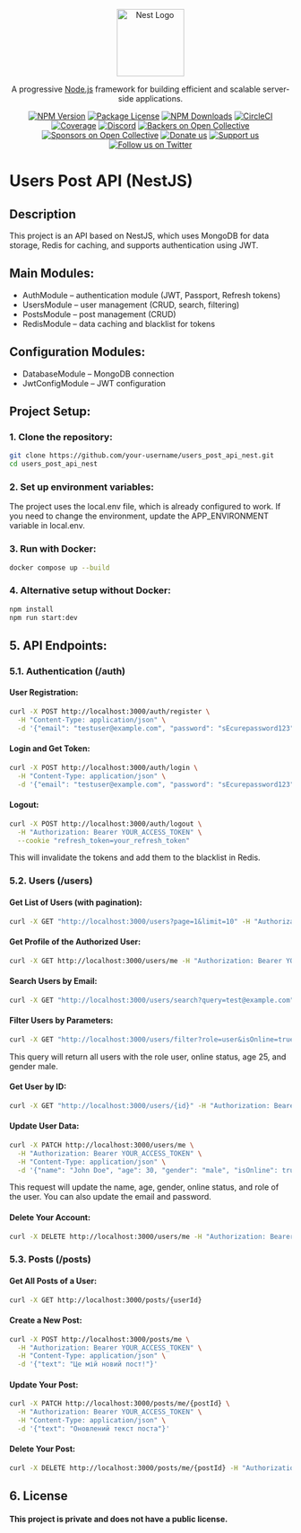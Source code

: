 <p align="center">
  <a href="http://nestjs.com/" target="blank"><img src="https://nestjs.com/img/logo-small.svg" width="120" alt="Nest Logo" /></a>
</p>

[circleci-image]: https://img.shields.io/circleci/build/github/nestjs/nest/master?token=abc123def456
[circleci-url]: https://circleci.com/gh/nestjs/nest

  <p align="center">A progressive <a href="http://nodejs.org" target="_blank">Node.js</a> framework for building efficient and scalable server-side applications.</p>
    <p align="center">
<a href="https://www.npmjs.com/~nestjscore" target="_blank"><img src="https://img.shields.io/npm/v/@nestjs/core.svg" alt="NPM Version" /></a>
<a href="https://www.npmjs.com/~nestjscore" target="_blank"><img src="https://img.shields.io/npm/l/@nestjs/core.svg" alt="Package License" /></a>
<a href="https://www.npmjs.com/~nestjscore" target="_blank"><img src="https://img.shields.io/npm/dm/@nestjs/common.svg" alt="NPM Downloads" /></a>
<a href="https://circleci.com/gh/nestjs/nest" target="_blank"><img src="https://img.shields.io/circleci/build/github/nestjs/nest/master" alt="CircleCI" /></a>
<a href="https://coveralls.io/github/nestjs/nest?branch=master" target="_blank"><img src="https://coveralls.io/repos/github/nestjs/nest/badge.svg?branch=master#9" alt="Coverage" /></a>
<a href="https://discord.gg/G7Qnnhy" target="_blank"><img src="https://img.shields.io/badge/discord-online-brightgreen.svg" alt="Discord"/></a>
<a href="https://opencollective.com/nest#backer" target="_blank"><img src="https://opencollective.com/nest/backers/badge.svg" alt="Backers on Open Collective" /></a>
<a href="https://opencollective.com/nest#sponsor" target="_blank"><img src="https://opencollective.com/nest/sponsors/badge.svg" alt="Sponsors on Open Collective" /></a>
  <a href="https://paypal.me/kamilmysliwiec" target="_blank"><img src="https://img.shields.io/badge/Donate-PayPal-ff3f59.svg" alt="Donate us"/></a>
    <a href="https://opencollective.com/nest#sponsor"  target="_blank"><img src="https://img.shields.io/badge/Support%20us-Open%20Collective-41B883.svg" alt="Support us"></a>
  <a href="https://twitter.com/nestframework" target="_blank"><img src="https://img.shields.io/twitter/follow/nestframework.svg?style=social&label=Follow" alt="Follow us on Twitter"></a>
</p>
  <!--[![Backers on Open Collective](https://opencollective.com/nest/backers/badge.svg)](https://opencollective.com/nest#backer)
  [![Sponsors on Open Collective](https://opencollective.com/nest/sponsors/badge.svg)](https://opencollective.com/nest#sponsor)-->

# Users Post API (NestJS)
## Description
This project is an API based on NestJS, which uses MongoDB for data storage, Redis for caching, and supports authentication using JWT.
## Main Modules:
* AuthModule – authentication module (JWT, Passport, Refresh tokens)
* UsersModule – user management (CRUD, search, filtering)
* PostsModule – post management (CRUD) 
* RedisModule – data caching and blacklist for tokens
## Configuration Modules:
* DatabaseModule – MongoDB connection
* JwtConfigModule – JWT configuration
## Project Setup:
### 1. Clone the repository:
```bash
git clone https://github.com/your-username/users_post_api_nest.git
cd users_post_api_nest
```
### 2. Set up environment variables:
The project uses the local.env file, which is already configured to work. If you need to change the environment, update the APP_ENVIRONMENT variable in local.env.
### 3. Run with Docker:
```bash
docker compose up --build
```
### 4. Alternative setup without Docker:
```bash
npm install
npm run start:dev
```
## 5. API Endpoints:
### 5.1. Authentication (/auth)
#### User Registration:
```bash
curl -X POST http://localhost:3000/auth/register \
  -H "Content-Type: application/json" \
  -d '{"email": "testuser@example.com", "password": "sEcurepassword123"}'
```
#### Login and Get Token:
```bash
curl -X POST http://localhost:3000/auth/login \
  -H "Content-Type: application/json" \
  -d '{"email": "testuser@example.com", "password": "sEcurepassword123"}'
```
#### Logout:
```bash
curl -X POST http://localhost:3000/auth/logout \
  -H "Authorization: Bearer YOUR_ACCESS_TOKEN" \
  --cookie "refresh_token=your_refresh_token"
```
This will invalidate the tokens and add them to the blacklist in Redis.
### 5.2. Users (/users)
#### Get List of Users (with pagination):
```bash
curl -X GET "http://localhost:3000/users?page=1&limit=10" -H "Authorization: Bearer YOUR_ACCESS_TOKEN"
```
#### Get Profile of the Authorized User:
```bash
curl -X GET http://localhost:3000/users/me -H "Authorization: Bearer YOUR_ACCESS_TOKEN"
```
#### Search Users by Email:
```bash
curl -X GET "http://localhost:3000/users/search?query=test@example.com" -H "Authorization: Bearer YOUR_ACCESS_TOKEN"
```
#### Filter Users by Parameters:
```bash
curl -X GET "http://localhost:3000/users/filter?role=user&isOnline=true&age=25&gender=male" -H "Authorization: Bearer YOUR_ACCESS_TOKEN"
```
This query will return all users with the role user, online status, age 25, and gender male.
#### Get User by ID:
```bash
curl -X GET "http://localhost:3000/users/{id}" -H "Authorization: Bearer YOUR_ACCESS_TOKEN"
```
#### Update User Data:
```bash
curl -X PATCH http://localhost:3000/users/me \
  -H "Authorization: Bearer YOUR_ACCESS_TOKEN" \
  -H "Content-Type: application/json" \
  -d '{"name": "John Doe", "age": 30, "gender": "male", "isOnline": true, "role": "admin"}'
```
This request will update the name, age, gender, online status, and role of the user. You can also update the email and password.
#### Delete Your Account: 
```bash
curl -X DELETE http://localhost:3000/users/me -H "Authorization: Bearer YOUR_ACCESS_TOKEN"
```
### 5.3. Posts (/posts)
#### Get All Posts of a User: 
```bash
curl -X GET http://localhost:3000/posts/{userId}
```
#### Create a New Post: 
```bash
curl -X POST http://localhost:3000/posts/me \
  -H "Authorization: Bearer YOUR_ACCESS_TOKEN" \
  -H "Content-Type: application/json" \
  -d '{"text": "Це мій новий пост!"}'
```
#### Update Your Post: 
```bash
curl -X PATCH http://localhost:3000/posts/me/{postId} \
  -H "Authorization: Bearer YOUR_ACCESS_TOKEN" \
  -H "Content-Type: application/json" \
  -d '{"text": "Оновлений текст поста"}'
```
#### Delete Your Post:
```bash
curl -X DELETE http://localhost:3000/posts/me/{postId} -H "Authorization: Bearer YOUR_ACCESS_TOKEN"
```

## 6. License

####  This project is private and does not have a public license.
